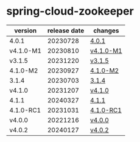 # spring-cloud-zookeeper

|  version  | release date |               changes                |
|-----------|--------------|--------------------------------------|
| 4.0.1     | 20230728     | [4.0.1](./4.0.1-20230728.md)         |
| v4.1.0-M1 | 20230810     | [v4.1.0-M1](./v4.1.0-M1-20230810.md) |
| v3.1.5    | 20231220     | [v3.1.5](./v3.1.5-20231220.md)       |
| 4.1.0-M2  | 20230927     | [4.1.0-M2](./4.1.0-M2-20230927.md)   |
| 3.1.4     | 20230703     | [3.1.4](./3.1.4-20230703.md)         |
| v4.1.0    | 20231207     | [v4.1.0](./v4.1.0-20231207.md)       |
| 4.1.1     | 20240327     | [4.1.1](./4.1.1-20240327.md)         |
| 4.1.0-RC1 | 20231031     | [4.1.0-RC1](./4.1.0-RC1-20231031.md) |
| v4.0.0    | 20221216     | [v4.0.0](./v4.0.0-20221216.md)       |
| v4.0.2    | 20240127     | [v4.0.2](./v4.0.2-20240127.md)       |

